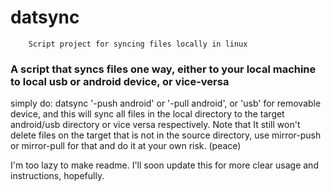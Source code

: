 # datsync
        Script project for syncing files locally in linux
### A script that syncs files one way, either to your local machine to local usb or android device, or vice-versa
simply do:
datsync '-push android' or '-pull android', or 'usb' for removable device,
and this will sync all files in the local directory to the target android/usb directory or vice versa respectively. 
Note that It still won't delete files on the target that is not in the source directory, 
use mirror-push or mirror-pull for that and do it at your own risk. (peace)

I'm too lazy to make readme. 
I'll soon update this for more clear usage and instructions, hopefully.